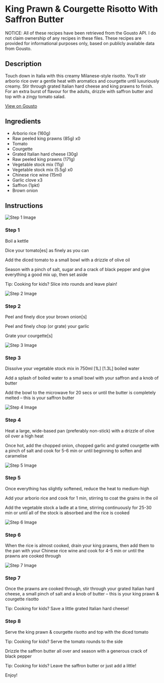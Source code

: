 # King Prawn & Courgette Risotto With Saffron Butter

NOTICE: All of these recipes have been retrieved from the Gousto API. I do not claim ownership of any recipes in these files. These recipes are provided for informational purposes only, based on publicly available data from Gousto.

## Description

Touch down in Italia with this creamy Milanese-style risotto. You’ll stir arborio rice over a gentle heat with aromatics and courgette until luxuriously creamy. Stir through grated Italian hard cheese and king prawns to finish. For an extra burst of flavour for the adults, drizzle with saffron butter and top with a zingy tomato salad. 

[View on Gousto](https://www.gousto.co.uk/recipes/cookbook/king-prawn-courgette-risotto-with-saffron-butter)

## Ingredients

- Arborio rice (160g)
- Raw peeled king prawns (85g) x0
- Tomato
- Courgette
- Grated Italian hard cheese (30g)
- Raw peeled king prawns (171g)
- Vegetable stock mix (11g)
- Vegetable stock mix (5.5g) x0
- Chinese rice wine (15ml)
- Garlic clove x3
- Saffron (1pkt)
- Brown onion

## Instructions

![Step 1 Image](https://production-media.gousto.co.uk/cms/recipe-step-image/Step-1-1-1701422518505-x200.jpg)

### Step 1

Boil a kettle

Dice your tomato[es] as finely as you can

Add the diced tomato to a small bowl with a drizzle of olive oil

Season with a pinch of salt, sugar and a crack of black pepper and give everything a good mix up, then set aside

<span class="text-danger">Tip: Cooking for kids? Slice into rounds and leave plain!</span>

![Step 2 Image](https://production-media.gousto.co.uk/cms/recipe-step-image/Step-2-1701422569429-x200.jpg)

### Step 2

Peel and finely dice your brown onion[s]

Peel and finely chop (or grate) your garlic

Grate your courgette[s]

![Step 3 Image](https://production-media.gousto.co.uk/cms/recipe-step-image/Step-3-1701422586434-x200.jpg)

### Step 3

Dissolve your vegetable stock mix in 750ml <span class="text-purple">[1L]</span> <span class="text-danger">[1.3L]</span> boiled water

Add a splash of<span class="text-danger"> </span>boiled water to a small bowl with your saffron and a knob of butter

Add the bowl to the microwave for 20 secs or until the butter is completely melted – this is your saffron butter

![Step 4 Image](https://production-media.gousto.co.uk/cms/recipe-step-image/Step-4-1701422604138-x200.jpg)

### Step 4

Heat a large, wide-based pan (preferably non-stick) with a drizzle of olive oil over a high heat

Once hot, add the chopped onion, chopped garlic and grated courgette with a pinch of salt and cook for 5-6 min or until beginning to soften and caramelise

![Step 5 Image](https://production-media.gousto.co.uk/cms/recipe-step-image/Step-5-1701422626408-x200.jpg)

### Step 5

Once everything has slightly softened, reduce the heat to medium-high

Add your arborio rice and cook for 1 min, stirring to coat the grains in the oil

Add the vegetable stock a ladle at a time, stirring continuously for 25-30 min or until all of the stock is absorbed and the rice is cooked

![Step 6 Image](https://production-media.gousto.co.uk/cms/recipe-step-image/Step-6-1701422644608-x200.jpg)

### Step 6

When the rice is almost cooked, drain your king prawns, then add them to the pan with your Chinese rice wine and cook for 4-5 min or until the prawns are cooked through

![Step 7 Image](https://production-media.gousto.co.uk/cms/recipe-step-image/Step-7-1701422659664-x200.jpg)

### Step 7

Once the prawns are cooked through, stir through your grated Italian hard cheese, a small pinch of salt and a knob of butter – this is your king prawn & courgette risotto

<span class="text-danger">Tip: Cooking for kids? Save a little grated Italian hard cheese!</span>

### Step 8

Serve the king prawn & courgette risotto and top with the diced tomato

<span class="text-danger">Tip: Cooking for kids? Serve the tomato rounds to the side</span>

Drizzle the saffron butter all over and season with a generous crack of black pepper

<span class="text-danger">Tip: Cooking for kids? Leave the saffron butter or just add a little!</span>

Enjoy!

